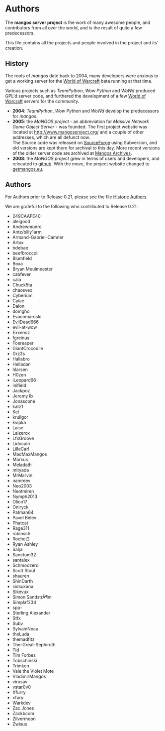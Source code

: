 Authors
=======
The **mangos server project** is the work of many awesome people, and contributors
from all over the world, and is the result of quite a few predecessors.

This file contains all the projects and people involved in the project and its'
creation.

History
-------
The roots of *mangos* date back to 2004, many developers were anxious to get
a working server for the [World of Warcraft][1] beta running at that time.

Various projects such as *TeamPython*, *Wow Python* and *WoWd* produced GPL'd
server code, and furthered the development of a few [World of Warcraft][1] servers for the community.

* **2004**: *TeamPython*, *Wow Python* and *WoWd* develop the predecessors for
  *mangos*.
* **2005**: the *MaNGOS project* - an abbreviation for *Massive Network Game
  Object Server* - was founded. The first project website was located at
  http://www.mangosproject.org/ and a couple of other addresses, which are all defunct now. <br />
  The Source code was released
  on [SourceForge][2] using Subversion, and old versions are kept there for
  archival to this day. More recent versions of the older server code are archived at [Mangos Archives][5].
* **2008**: the *MaNGOS project* grew in terms of users and developers,
  and relocated to [github][3]. With the move, the project website changed
  to [getmangos.eu][4].

Authors
-------
For Authors prior to Release 0.21, please see the file [Historic Authors](Authors_historic.md)

We are grateful to the following who contributed to Release 0.21:

* 249CAAFE40
* aleigood
* Andrewmunro
* Antz/billy1arm
* Armand-Gabriel-Camner
* Artox
* bdebae
* beefbroccoli
* Blumfield
* Boxa
* Bryan Meulmeester
* cabfever
* cala
* Chuck5ta
* chaosvex
* Cyberium
* Cylae
* Dalon
* domgho
* Evacomaroski
* EvilDead666
* evil-at-wow
* Exxenoz
* fgreinus
* Foereaper
* GiantCrocodile
* Grz3s
* Hallabro
* Helladan
* hlarsen
* H0zen
* iLeopard66
* inifield
* Jackpoz
* Jeremy lb
* Jonascone
* katz1
* Kel
* krullgor
* kvipka
* Laise
* Laizerox
* LfxGroove
* Lidocain
* LilleCarl
* MadMaxMangos
* Markus
* Meladath
* mityada
* MrMarvin
* namreev
* Neo2003
* Neotmiren
* Nymph2013
* Olion17
* Oniryck
* Patman64
* Pavel Belev
* Phatcat
* Rage311
* robinsch
* Rochet2
* Ryan Ashley
* Salja
* Sanctum32
* santalex
* Schmoozerd
* Scott Stout
* shauren
* ShinDarth
* sidsukana
* Sikevux
* Simon SandstrÃ¶m
* Simplaf234
* spp-
* Sterling Alexander
* Stfx
* Subv
* SylvainNeau
* theLuda
* themadfitz
* The-Great-Sephiroth
* Tid
* Tim Forbes
* Tobschinski
* Trimken
* Vale the Violet Mote
* VladimirMangos
* virusav
* vstar0v0
* Xfurry
* xfury
* Warkdev
* Zac Jones
* Zackbcom
* Zilvermoon
* Zwisus


[1]: http://blizzard.com/games/wow/ "World of Warcraft"
[2]: http://sourceforge.net/p/mangos/ "mangos on SourceForge"
[3]: https://github.com/mangos/ "mangos on github"
[4]: http://getmangos.eu/ "mangos project"
[5]: http://github.com/mangosarchives/ "MaNGOS Archives"